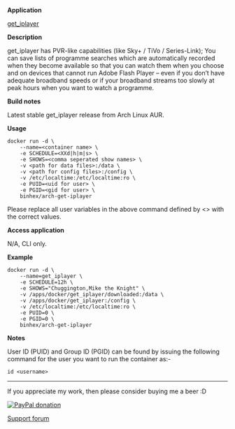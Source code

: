 **Application**

[get_iplayer](http://www.infradead.org/get_iplayer/html/get_iplayer.html)

**Description**

get_iplayer has PVR-like capabilities (like Sky+ / TiVo / Series-Link); You can save lists of programme searches which are automatically recorded when they become available so that you can watch them when you choose and on devices that cannot run Adobe Flash Player – even if you don’t have adequate broadband speeds or if your broadband streams too slowly at peak hours when you want to watch a programme.

**Build notes**

Latest stable get_iplayer release from Arch Linux AUR.

**Usage**
```
docker run -d \
    --name=<container name> \
    -e SCHEDULE=<XXd|h|m|s> \
    -e SHOWS=<comma seperated show names> \
    -v <path for data files>:/data \
    -v <path for config files>:/config \
    -v /etc/localtime:/etc/localtime:ro \
    -e PUID=<uid for user> \
    -e PGID=<gid for user> \
    binhex/arch-get-iplayer
```

Please replace all user variables in the above command defined by <> with the correct values.

**Access application**

N/A, CLI only.

**Example**
```
docker run -d \
    --name=get_iplayer \
    -e SCHEDULE=12h \
    -e SHOWS="Chuggington,Mike the Knight" \
    -v /apps/docker/get_iplayer/downloaded:/data \
    -v /apps/docker/get_iplayer:/config \
    -v /etc/localtime:/etc/localtime:ro \
    -e PUID=0 \
    -e PGID=0 \
    binhex/arch-get-iplayer
```

**Notes**

User ID (PUID) and Group ID (PGID) can be found by issuing the following command for the user you want to run the container as:-

```
id <username>
```
___
If you appreciate my work, then please consider buying me a beer  :D

[![PayPal donation](https://www.paypal.com/en_US/i/btn/btn_donate_SM.gif)](https://www.paypal.com/cgi-bin/webscr?cmd=_s-xclick&hosted_button_id=MM5E27UX6AUU4)

[Support forum](http://lime-technology.com/forum/index.php?topic=45838.0)
